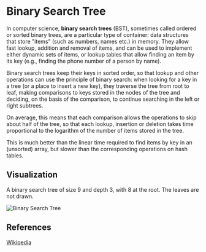 # Binary Search Tree

In computer science, **binary search trees** (BST), sometimes called ordered or sorted binary trees,
are a particular type of container: data structures that store "items" (such as numbers, names etc.) in memory.
They allow fast lookup, addition and removal of items, and can be used to implement either dynamic sets
of items, or lookup tables that allow finding an item by its key (e.g., finding the phone number of a person by name).

Binary search trees keep their keys in sorted order, so that lookup and other operations can use the principle
of binary search: when looking for a key in a tree (or a place to insert a new key), they traverse the tree
from root to leaf, making comparisons to keys stored in the nodes of the tree and deciding, on the basis
of the comparison, to continue searching in the left or right subtrees.

On average, this means that each comparison allows the operations to skip about half of the tree, so that each
lookup, insertion or deletion takes time proportional to the logarithm of the number of items stored in the tree.

This is much better than the linear time required to find items by key in an (unsorted) array, but slower
than the corresponding operations on hash tables.

## Visualization

A binary search tree of size 9 and depth 3, with 8 at the root. The leaves are not drawn.

![Binary Search Tree](https://upload.wikimedia.org/wikipedia/commons/d/da/Binary_search_tree.svg)

## References

[Wikipedia](https://en.wikipedia.org/wiki/Binary_search_tree)
